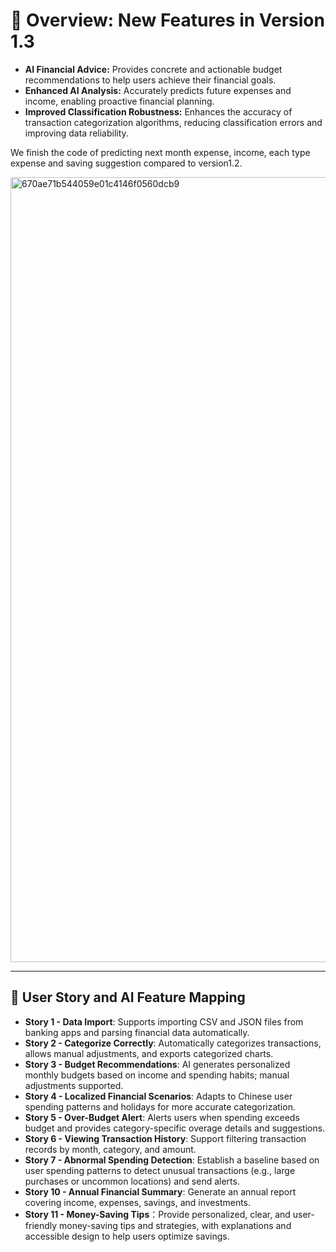 # 🚀 Overview: New Features in Version 1.3

- **AI Financial Advice:** Provides concrete and actionable budget recommendations to help users achieve their financial goals.
- **Enhanced AI Analysis:** Accurately predicts future expenses and income, enabling proactive financial planning.
- **Improved Classification Robustness:** Enhances the accuracy of transaction categorization algorithms, reducing classification errors and improving data reliability.

We finish the code of predicting next month expense, income, each type expense and saving suggestion compared to version1.2.

<img width="1256" alt="670ae71b544059e01c4146f0560dcb9" src="https://github.com/user-attachments/assets/8a93b018-3ce0-4200-892d-6a537ff4993b" />

---


## 📌 User Story and AI Feature Mapping

- **Story 1 - Data Import**: Supports importing CSV and JSON files from banking apps and parsing financial data automatically.
- **Story 2 - Categorize Correctly**: Automatically categorizes transactions, allows manual adjustments, and exports categorized charts.
- **Story 3 - Budget Recommendations**: AI generates personalized monthly budgets based on income and spending habits; manual adjustments supported.
- **Story 4 - Localized Financial Scenarios**: Adapts to Chinese user spending patterns and holidays for more accurate categorization.
- **Story 5 - Over-Budget Alert**: Alerts users when spending exceeds budget and provides category-specific overage details and suggestions.
- **Story 6 - Viewing Transaction History**: Support filtering transaction records by month, category, and amount.
- **Story 7 - Abnormal Spending Detection**: Establish a baseline based on user spending patterns to detect unusual transactions (e.g., large purchases or uncommon locations) and send alerts.
- **Story 10 - Annual Financial Summary**: Generate an annual report covering income, expenses, savings, and investments.
- **Story 11 - Money-Saving Tips**：Provide personalized, clear, and user-friendly money-saving tips and strategies, with explanations and accessible design to help users optimize savings.


